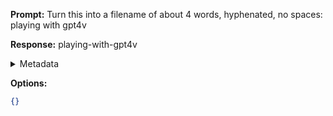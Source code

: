 **Prompt:**
Turn this into a filename of about 4 words, hyphenated, no spaces: playing with gpt4v

**Response:**
playing-with-gpt4v

<details><summary>Metadata</summary>

- Duration: 782 ms
- Datetime: 2023-11-08T23:50:53.715811
- Model: gpt-3.5-turbo-0613

</details>

**Options:**
```json
{}
```

